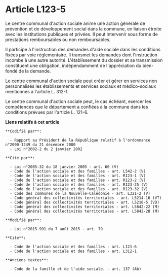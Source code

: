 # Article L123-5

Le centre communal d'action sociale anime une action générale de prévention et de développement social dans la commune, en
liaison étroite avec les institutions publiques et privées. Il peut intervenir sous forme de prestations remboursables ou non
remboursables. 

Il participe à l'instruction des demandes d'aide sociale dans les conditions fixées par voie réglementaire. Il transmet les
demandes dont l'instruction incombe à une autre autorité. L'établissement du dossier et sa transmission constituent une
obligation, indépendamment de l'appréciation du bien-fondé de la demande. 

Le centre communal d'action sociale peut créer et gérer en services non personnalisés les établissements et services sociaux
et médico-sociaux mentionnés à l'article L. 312-1. 

Le centre communal d'action sociale peut, le cas échéant, exercer les compétences que le département a confiées à la commune
dans les conditions prévues par l'article L. 121-6.

**Liens relatifs à cet article**

	**Codifié par**:

	  - Rapport au Président de la République relatif à l'ordonnance n°2000-1249 du 21 décembre 2000
	  - Loi n°2002-2 du 2 janvier 2002

	**Cité par**:

	  - Loi n°2005-32 du 18 janvier 2005 - art. 60 (V)
	  - Code de l'action sociale et des familles - art. L542-2 (V)
	  - Code de l'action sociale et des familles - art. R123-1 (V)
	  - Code de l'action sociale et des familles - art. R123-2 (V)
	  - Code de l'action sociale et des familles - art. R123-25 (V)
	  - Code de l'action sociale et des familles - art. R123-32 (V)
	  - Code des communes de la Nouvelle-Calédonie - art. L321-2 (V)
	  - Code général des collectivités territoriales - art. L5214-16 (VT)
	  - Code général des collectivités territoriales - art. L5216-5 (VD)
	  - Code général des collectivités territoriales - art. L5842-22 (M)
	  - Code général des collectivités territoriales - art. L5842-28 (M)

	**Modifié par**:

	  - Loi n°2015-991 du 7 août 2015 - art. 79

	**Cite**:

	  - Code de l'action sociale et des familles - art. L121-6
	  - Code de l'action sociale et des familles - art. L312-1

	**Anciens textes**:

	  - Code de la famille et de l'aide sociale. - art. 137 (Ab)
